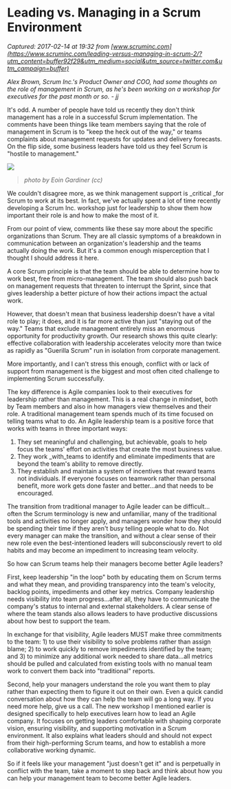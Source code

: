 # Leading vs. Managing in a Scrum Environment

_Captured: 2017-02-14 at 19:32 from [www.scruminc.com](https://www.scruminc.com/leading-versus-managing-in-scrum-2/?utm_content=buffer92f29&utm_medium=social&utm_source=twitter.com&utm_campaign=buffer)_

_Alex Brown, Scrum Inc.'s Product Owner and COO, had some thoughts on the role of management in Scrum, as he's been working on a workshop for executives for the past month or so. - jj_

It's odd. A number of people have told us recently they don't think management has a role in a successful Scrum implementation. The comments have been things like team members saying that the role of management in Scrum is to "keep the heck out of the way," or teams complaints about management requests for updates and delivery forecasts. On the flip side, some business leaders have told us they feel Scrum is "hostile to management."

![](https://34slpa7u66f159hfp1fhl9aur1-wpengine.netdna-ssl.com/wp-content/uploads/2012/03/agileleader.jpg)

> _photo by Eoin Gardiner (cc)_

We couldn't disagree more, as we think management support is _critical _for Scrum to work at its best. In fact, we've actually spent a lot of time recently developing a Scrum Inc. workshop just for leadership to show them how important their role is and how to make the most of it.

From our point of view, comments like these say more about the specific organizations than Scrum. They are all classic symptoms of a breakdown in communication between an organization's leadership and the teams actually doing the work. But it's a common enough misperception that I thought I should address it here.

A core Scrum principle is that the team should be able to determine how to work best, free from micro-management. The team should also push back on management requests that threaten to interrupt the Sprint, since that gives leadership a better picture of how their actions impact the actual work.

However, that doesn't mean that business leadership doesn't have a vital role to play; it does, and it is far more active than just "staying out of the way." Teams that exclude management entirely miss an enormous opportunity for productivity growth. Our research shows this quite clearly: effective collaboration with leadership accelerates velocity more than twice as rapidly as "Guerilla Scrum" run in isolation from corporate management.

More importantly, and I can't stress this enough, conflict with or lack of support from management is the biggest and most often cited challenge to implementing Scrum successfully.

The key difference is Agile companies look to their executives for leadership rather than management. This is a real change in mindset, both by Team members and also in how managers view themselves and their role. A traditional management team spends much of its time focused on telling teams what to do. An Agile leadership team is a positive force that works with teams in three important ways:

  1. They set meaningful and challenging, but achievable, goals to help focus the teams' effort on activities that create the most business value.
  2. They work _with_teams to identify and eliminate impediments that are beyond the team's ability to remove directly.
  3. They establish and maintain a system of incentives that reward teams not individuals. If everyone focuses on teamwork rather than personal benefit, more work gets done faster and better…and that needs to be encouraged. 

The transition from traditional manager to Agile leader can be difficult…often the Scrum terminology is new and unfamiliar, many of the traditional tools and activities no longer apply, and managers wonder how they should be spending their time if they aren't busy telling people what to do. Not every manager can make the transition, and without a clear sense of their new role even the best-intentioned leaders will subconsciously revert to old habits and may become an impediment to increasing team velocity.

So how can Scrum teams help their managers become better Agile leaders?

First, keep leadership "in the loop" both by educating them on Scrum terms and what they mean, and providing transparency into the team's velocity, backlog points, impediments and other key metrics. Company leadership needs visibility into team progress…after all, they have to communicate the company's status to internal and external stakeholders. A clear sense of where the team stands also allows leaders to have productive discussions about how best to support the team.

In exchange for that visibility, Agile leaders MUST make three commitments to the team: 1) to use their visibility to solve problems rather than assign blame; 2) to work quickly to remove impediments identified by the team; and 3) to minimize any additional work needed to share data…all metrics should be pulled and calculated from existing tools with no manual team work to convert them back into "traditional" reports.

Second, help your managers understand the role you want them to play rather than expecting them to figure it out on their own. Even a quick candid conversation about how they can help the team will go a long way. If you need more help, give us a call. The new workshop I mentioned earlier is designed specifically to help executives learn how to lead an Agile company. It focuses on getting leaders comfortable with shaping corporate vision, ensuring visibility, and supporting motivation in a Scrum environment. It also explains what leaders should and should not expect from their high-performing Scrum teams, and how to establish a more collaborative working dynamic.

So if it feels like your management "just doesn't get it" and is perpetually in conflict with the team, take a moment to step back and think about how you can help your management team to become better Agile leaders.
